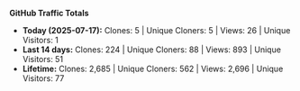 
**GitHub Traffic Totals**

- **Today (2025-07-17):** Clones: 5 | Unique Cloners: 5 | Views: 26 | Unique Visitors: 1
- **Last 14 days:** Clones: 224 | Unique Cloners: 88 | Views: 893 | Unique Visitors: 51
- **Lifetime:** Clones: 2,685 | Unique Cloners: 562 | Views: 2,696 | Unique Visitors: 77
